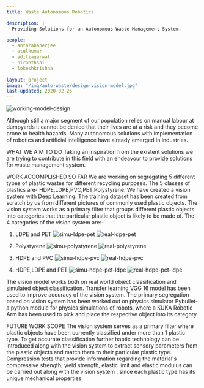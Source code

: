 ```yaml
---
title: Waste Autonomous Robotics

description: |
  Providing Solutions for an Autonomous Waste Management System.

people:
  - antarabanerjee
  - atulkumar
  - aditiagarwal
  - niranthsai
  - lokeshkrishna
  
layout: project
image: "/img/auto-waste/design-vision-model.jpg"
last-updated: 2020-02-26
---
```


![working-model-design](./img/auto-waste/working-model-design.png)

Although still a major segment of our population relies on manual labour at dumpyards it cannot be denied that their lives are at a risk and they become prone to health hazards. Many autonomous solutions with implementation of robotics and artificial intelligence have already emerged in industries.

WHAT WE AIM TO DO
Taking an inspiration from the existent solutions we are trying to contribute in this field with an endeavour to provide solutions for waste management system.

WORK ACCOMPLISHED SO FAR
We are working on segregating 5 different types of plastic wastes for different recycling purposes. The 5 classes of plastics are- HDPE,LDPE,PVC,PET,Polystyrene.
We have created a vision system with Deep Learning. The training dataset has been created from scratch by us from different pictures of commonly used plastic objects.
The vision system works as a primary filter that groups different plastic objects into categories that the particular plastic object is likely to be made of. The
4 categories of the vision system are:-

1) LDPE and PET
![simu-ldpe-pet](./img/auto-waste/simu-ldpe-pet.jpg)
![real-ldpe-pet](./img/auto-waste/real-ldpe-pet.jpg)

2) Polystyrene
![simu-polystyrene](./img/auto-waste/simu-polystyrene.png)
![real-polystyrene](./img/auto-waste/real-polystyrene.jpg)

3) HDPE and PVC
![simu-hdpe-pvc](./img/auto-waste/simu-hdpe-pvc.png)
![real-hdpe-pvc](./img/auto-waste/real-hdpe-pvc.png)

4) HDPE,LDPE and PET
![simu-hdpe-pet-ldpe](./img/auto-waste/simu-hdpe-pet-ldpe.jpg)
![real-hdpe-pet-ldpe](./img/auto-waste/real-hdpe-pet-ldpe.jpg)

The vision model works both on real world object classification and simulated object classification. Transfer learning VGG 16 model has been used to improve accuracy of the vision system. The primary segregation based on vision system has been worked out on physics simulator Pybullet- a python module for physics simulations of robots, where a KUKA Robotic Arm has been used to pick and place the respective object into its category.

FUTURE WORK SCOPE
The vision system serves as a primary filter where plastic objects have been currently classified under more than 1 plastic type. To get accurate classification further haptic technology can be introduced along with the vision system to extract sensory parameters from the plastic objects and match them to their particular plastic type.
Compression tests that provide information regarding the material's compressive strength, yield strength, elastic limit and elastic modulus can be carried out along with the vision system , since each plastic type has its unique mechanical properties.
